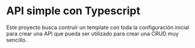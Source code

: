 # API simple con Typescript

Este proyecto busca contruir un template con toda la configuración inicial para crear una API que pueda ser utilizado para crear una CRUD muy sencillo.
